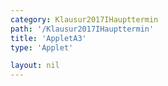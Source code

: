 ```yaml
---
category: Klausur2017IHaupttermin
path: '/Klausur2017IHaupttermin'
title: 'AppletA3'
type: 'Applet'

layout: nil
---
```

<link type="text/css" href="https://cdnjs.cloudflare.com/ajax/libs/jsxgraph/0.99.6/jsxgraph.css"><link rel="stylesheet" type="text/css" href="//cdnjs.cloudflare.com/ajax/libs/jsxgraph/0.99.7/jsxgraph.css" />
<div id="860fd203-117d-41de-9b60-df2575004380" class="jxgbox" style="width:500px; height:500px">
<script type="text/javascript">
    (function() {
	const board = JXG.JSXGraph.initBoard('860fd203-117d-41de-9b60-df2575004380', {
    							boundingbox: [-3, 10, 10, -3],
                  axis: true
              });
 
var f = x => 4*Math.pow(0.5, x);

var g = x => 4*Math.pow(0.5, x+2)-3;

var parabelf = board.create('functiongraph', [f],
        {strokeColor: 'black', strokeWidth:3});
        
var parabelg = board.create('functiongraph', [g],
        {strokeColor: 'black', strokeWidth:3});
        
var A = board.create('glider', [parabelf], {color:'orange'});

var B = board.create('point', [function() {return A.X()}, function() {return 4*Math.pow(0.5, A.X()+2)-3}]);

var l1 = board.create('line', [A,B],{straightFirst:false, straightLast:false});

var C = board.create('point', [function(){return A.X()+3}, function(){return B.Y()+(A.Y()-B.Y())*1/2}]);

var l2 = board.create('line', [A,C],{straightFirst:false, straightLast:false});

var l3 = board.create('line', [B,C],{straightFirst:false, straightLast:false});

var FE = function(){return Math.round((A.Y()-B.Y())*1.5*100)/100};

board.create('text', [3,3,'Flächeninhalt:'], {fontsize:18})
var text= board.create('text', [6,3,FE], {fontsize:18});
board.create('text', [3,8,'M I 2017 HT A 3'], {fontsize: 18, fixed:true});
})()
  </script>
  </div>
